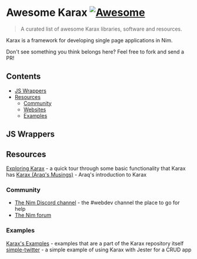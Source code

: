 # Awesome Karax [![Awesome](https://awesome.re/badge.svg)](https://awesome.re)

> A curated list of awesome Karax libraries, software and resources.

Karax is a framework for developing single page applications in Nim.

Don't see something you think belongs here? Feel free to fork and send a PR!

## Contents
- [JS Wrappers](#js-wrappers)
- [Resources](#resources)
    - [Community](#community)
    - [Websites](#websites)
    - [Examples](#examples)

## JS Wrappers
## Resources
[Exploring Karax](https://moigagoo.svbtle.com/exploring-karax) - a quick tour through some basic functionality that Karax has
[Karax (Araq's Musings)](https://nim-lang.org/araq/karax.html) - Araq's introduction to Karax
### Community
- [The Nim Discord channel](https://discord.gg/ptW3Rb3) - the #webdev channel the place to go for help
- [The Nim forum](http://forum.nim-lang.org/)
### Examples
[Karax's Examples](https://github.com/karaxnim/karax/tree/master/examples) - examples that are a part of the Karax repository itself
[simple-twitter](https://github.com/ajusa/simple-twitter) - a simple example of using Karax with Jester for a CRUD app
